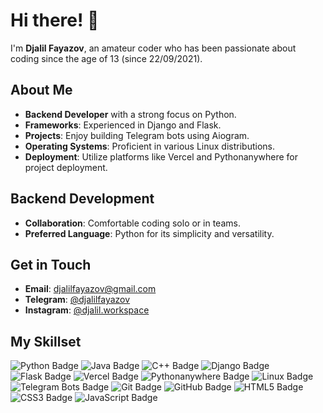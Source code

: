 # Hi there! 👋

I'm **Djalil Fayazov**, an amateur coder who has been passionate about coding since the age of 13 (since 22/09/2021).

## About Me

- **Backend Developer** with a strong focus on Python.
- **Frameworks**: Experienced in Django and Flask.
- **Projects**: Enjoy building Telegram bots using Aiogram.
- **Operating Systems**: Proficient in various Linux distributions.
- **Deployment**: Utilize platforms like Vercel and Pythonanywhere for project deployment.

## Backend Development

- **Collaboration**: Comfortable coding solo or in teams.
- **Preferred Language**: Python for its simplicity and versatility.

## Get in Touch

- **Email**: [djalilfayazov@gmail.com](mailto:djalilfayazov@gmail.com)
- **Telegram**: [@djalilfayazov](https://t.me/djalilfayazov)
- **Instagram**: [@djalil.workspace](https://instagram.com/djalil.workspace)

## My Skillset

![Python Badge](https://img.shields.io/badge/Python-3776AB.svg?style=for-the-badge&logo=python&logoColor=white)
![Java Badge](https://img.shields.io/badge/Java-007396.svg?style=for-the-badge&logo=java&logoColor=white)
![C++ Badge](https://img.shields.io/badge/C++-00599C.svg?style=for-the-badge&logo=c%2B%2B&logoColor=white)
![Django Badge](https://img.shields.io/badge/Django-092E20.svg?style=for-the-badge&logo=django&logoColor=white)
![Flask Badge](https://img.shields.io/badge/Flask-000000.svg?style=for-the-badge&logo=flask&logoColor=white)
![Vercel Badge](https://img.shields.io/badge/Vercel-000000.svg?style=for-the-badge&logo=vercel&logoColor=white)
![Pythonanywhere Badge](https://img.shields.io/badge/Pythonanywhere-3776AB.svg?style=for-the-badge&logo=pythonanywhere&logoColor=white)
![Linux Badge](https://img.shields.io/badge/Linux-FCC624.svg?style=for-the-badge&logo=linux&logoColor=black)
![Telegram Bots Badge](https://img.shields.io/badge/Telegram_Bots-26A5E4.svg?style=for-the-badge&logo=telegram&logoColor=white)
![Git Badge](https://img.shields.io/badge/Git-F05032.svg?style=for-the-badge&logo=git&logoColor=white)
![GitHub Badge](https://img.shields.io/badge/GitHub-181717.svg?style=for-the-badge&logo=github&logoColor=white)
![HTML5 Badge](https://img.shields.io/badge/HTML5-E34F26.svg?style=for-the-badge&logo=html5&logoColor=white)
![CSS3 Badge](https://img.shields.io/badge/CSS3-1572B6.svg?style=for-the-badge&logo=css3&logoColor=white)
![JavaScript Badge](https://img.shields.io/badge/JavaScript-F7DF1E.svg?style=for-the-badge&logo=javascript&logoColor=black)
